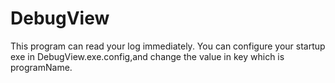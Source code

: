 # DebugView

This program can read your log immediately.
You can configure your startup exe in DebugView.exe.config,and change the value in key which is programName.

